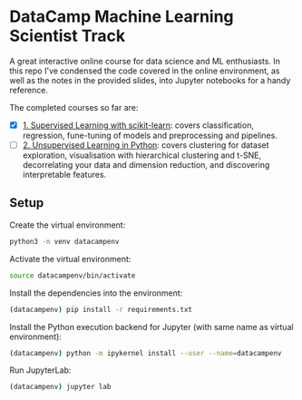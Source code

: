 # DataCamp Machine Learning Scientist Track

A great interactive online course for data science and ML enthusiasts. In this repo I've condensed the code covered in the online environment, as well as the notes in the provided slides, into Jupyter notebooks for a handy reference.

The completed courses so far are:

- [x] [1. Supervised Learning with scikit-learn](./1.%20Supervised%20Learning%20with%20scikit-learn): covers classification, regression, fune-tuning of models and preprocessing and pipelines.
- [ ] [2. Unsupervised Learning in Python](./https://github.com/harrybaines/DataCamp-ML-Scientist-Track/tree/main/2.%20Unsupervised%20Learning%20in%20Python): covers clustering for dataset exploration, visualisation with hierarchical clustering and t-SNE, decorrelating your data and dimension reduction, and discovering interpretable features.

## Setup

Create the virtual environment:

```bash
python3 -m venv datacampenv
```

Activate the virtual environment:

```bash
source datacampenv/bin/activate
```

Install the dependencies into the environment:

```bash
(datacampenv) pip install -r requirements.txt
```

Install the Python execution backend for Jupyter (with same name as virtual environment):

```bash
(datacampenv) python -m ipykernel install --user --name=datacampenv
```

Run JupyterLab: 

```bash
(datacampenv) jupyter lab
```

